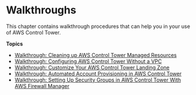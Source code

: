 # Walkthroughs<a name="walkthroughs"></a>

This chapter contains walkthrough procedures that can help you in your use of AWS Control Tower\.

**Topics**
+ [Walkthrough: Cleaning up AWS Control Tower Managed Resources](walkthrough-delete.md)
+ [Walkthrough: Configuring AWS Control Tower Without a VPC](configure-without-vpc.md)
+ [Walkthrough: Customize Your AWS Control Tower Landing Zone](customize-landing-zone.md)
+ [Walkthrough: Automated Account Provisioning in AWS Control Tower](automated-provisioning-walkthrough.md)
+ [Walkthrough: Setting Up Security Groups in AWS Control Tower With AWS Firewall Manager](firewall-setup-walkthrough.md)